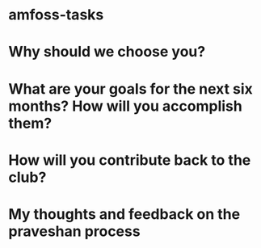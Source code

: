 # amfoss-tasks

# Why should we choose you?

# What are your goals for the next six months? How will you accomplish them?

# How will you contribute back to the club?

# My thoughts and feedback on the praveshan process 

# 
